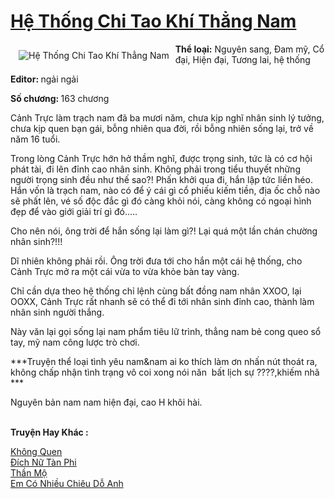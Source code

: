 <a href="https://utruyen.com/he-thong-chi-tao-khi-thang-nam/18926/" title="Hệ Thống Chi Tao Khí Thẳng Nam"><h1>Hệ Thống Chi Tao Khí Thẳng Nam</h1></a><div style="display:table"><img align="right" style="float: left; padding: 10px;" src="https://utruyen.com/images/story/200x260/he-thong-chi-tao-khi-thang-nam.jpg" alt="Hệ Thống Chi Tao Khí Thẳng Nam"><b>Thể loại:</b> Nguyên sang, Đam mỹ, Cổ đại, Hiện đại, Tương lai, hệ thống <p></p><b>Editor: </b>ngải ngải <p></p><b>Số chương: </b>163 chương <p></p>Cảnh Trực làm trạch nam đã ba mươi năm, chưa kịp nghĩ nhân sinh lý tưởng, chưa kịp quen bạn gái, bỗng nhiên qua đời, rồi bỗng nhiên sống lại, trở về năm 16 tuổi.<p></p>Trong lòng Cảnh Trực hớn hở thầm nghĩ, được trọng sinh, tức là có cơ hội phát tài, đi lên đỉnh cao nhân sinh. Không phải trong tiểu thuyết những người trọng sinh đều như thế sao?! Phấn khởi qua đi, hắn lập tức liền héo. Hắn vốn là trạch nam, nào có để ý cái gì cổ phiếu kiếm tiền, địa ốc chỗ nào sẽ phất lên, vé số độc đắc gì đó càng khỏi nói, càng không có ngoại hình đẹp để vào giới giải trí gì đó.....<p></p>Cho nên nói, ông trời để hắn sống lại làm gì?! Lại quá một lần chán chường nhân sinh?!!!<p></p>Dĩ nhiên không phải rồi. Ông trời đưa tới cho hắn một cái hệ thống, cho Cảnh Trực mở ra một cái vừa to vừa khỏe bàn tay vàng.<p></p>Chỉ cần dựa theo hệ thống chỉ lệnh cùng bất đồng nam nhân XXOO, lại OOXX, Cảnh Trực rất nhanh sẽ có thể đi tới nhân sinh đỉnh cao, thành làm nhân sinh người thắng.<p></p>Này văn lại gọi sống lại nam phẩm tiêu lữ trình, thẳng nam bẻ cong queo sổ tay, mỹ nam công lược trò chơi.<p></p>***Truyện thể loại tình yêu nam&nam ai ko thích làm ơn nhấn nút thoát ra,  không chấp nhận tình trạng vô coi xong nói năn  bất lịch sự ????,khiếm nhã ***<p></p>Nguyên bản nam nam hiện đại, cao H khôi hài.</div><p><br><b>Truyện Hay Khác :</b></p><a href="https://utruyen.com/khong-quen/24876/" alt="Không Quen">Không Quen</a><br/><a href="https://www.scoop.it/topic/utruyen/p/4117345680/2020/04/04/ich-nu-tan-phi" alt="Đích Nữ Tàn Phi">Đích Nữ Tàn Phi</a><br/><a href="https://github.com/quanluxury/truyenhot/tree/master/truyenhay/5952/" alt="Thần Mộ">Thần Mộ</a><br/><a href="https://www.flickr.com/photos/183745219@N08/49064978476/" alt="Em Có Nhiều Chiêu Dỗ Anh">Em Có Nhiều Chiêu Dỗ Anh</a><br/>